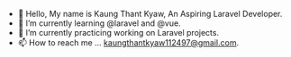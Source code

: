 - 👋 Hello, My name is Kaung Thant Kyaw, An Aspiring Laravel Developer.
- 👀 I’m currently learning @laravel and @vue.
- 🌱 I’m currently practicing working on Laravel projects.
- 📫 How to reach me ... kaungthantkyaw112497@gmail.com.
